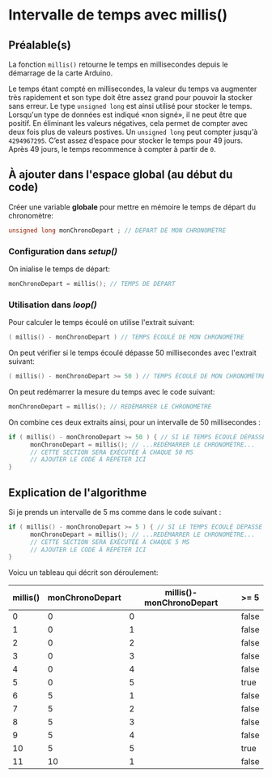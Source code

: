 # Intervalle de temps avec millis()


## Préalable(s)

La fonction `millis()` retourne le temps en millisecondes depuis le démarrage de la carte Arduino. 

Le temps étant compté en millisecondes, la valeur du temps va augmenter très rapidement et son type doit être assez grand pour pouvoir la stocker sans erreur. Le type `unsigned long` est ainsi utilisé pour stocker le temps. Lorsqu'un type de données est indiqué «non signé», il ne peut être que positif. En éliminant les valeurs négatives, cela permet de compter avec deux fois plus de valeurs postives. Un `unsigned long` peut compter jusqu'à `4294967295`. C’est assez d’espace pour stocker le temps pour 49 jours. Après 49 jours, le temps recommence à compter à partir de `0`.

## À ajouter dans l'espace global (au début du code)

Créer une variable **globale** pour mettre en mémoire le temps de départ du chronomètre:
```cpp
unsigned long monChronoDepart ; // DEPART DE MON CHRONOMÈTRE
```
### Configuration dans *setup()*

On inialise le temps de départ:
```cpp
monChronoDepart = millis(); // TEMPS DE DÉPART
```

### Utilisation dans *loop()*

Pour calculer le temps écoulé on utilise l'extrait suivant: 
```cpp
( millis() - monChronoDepart ) // TEMPS ÉCOULÉ DE MON CHRONOMÈTRE
```

On peut vérifier si le temps écoulé dépasse 50 millisecondes avec l'extrait suivant:
```cpp
( millis() - monChronoDepart >= 50 ) // TEMPS ÉCOULÉ DE MON CHRONOMÈTRE
```

On peut redémarrer la mesure du temps avec le code suivant:
```cpp
monChronoDepart = millis(); // REDÉMARRER LE CHRONOMÈTRE
```

On combine ces deux extraits ainsi, pour un intervalle de 50 millisecondes :
```cpp
if ( millis() - monChronoDepart >= 50 ) { // SI LE TEMPS ÉCOULÉ DÉPASSE 50 MS...
      monChronoDepart = millis(); // ...REDÉMARRER LE CHRONOMÈTRE...
      // CETTE SECTION SERA EXÉCUTÉE À CHAQUE 50 MS
      // AJOUTER LE CODE À RÉPÉTER ICI
}
```

## Explication de l'algorithme

Si je prends un intervalle de 5 ms comme dans le code suivant :
```cpp
if ( millis() - monChronoDepart >= 5 ) { // SI LE TEMPS ÉCOULÉ DÉPASSE 5 MS...
      monChronoDepart = millis(); // ...REDÉMARRER LE CHRONOMÈTRE...
      // CETTE SECTION SERA EXÉCUTÉE À CHAQUE 5 MS
      // AJOUTER LE CODE À RÉPÉTER ICI
}
```

Voicu un tableau qui décrit son déroulement:

| millis() | monChronoDepart | millis()-monChronoDepart | >= 5 |
|---------|---------|---------|---------|
| 0 | 0 | 0 | false | 
| 1 | 0 | 1 | false | 
| 2 | 0 | 2 | false | 
| 3 | 0 | 3 | false | 
| 4 | 0 | 4 | false | 
| 5 | 0 | 5 | true | 
| 6 | 5 | 1 | false | 
| 7 | 5 | 2 | false | 
| 8 | 5 | 3 | false | 
| 9 | 5 | 4 | false | 
| 10 | 5 | 5 | true | 
| 11 | 10 | 1 | false | 
